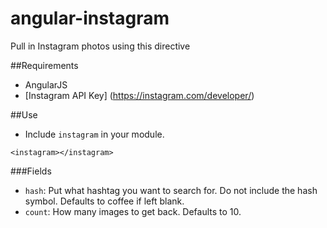 # angular-instagram
Pull in Instagram photos using this directive

##Requirements
* AngularJS
* [Instagram API Key] (https://instagram.com/developer/)

##Use
* Include `instagram` in your module.

```
<instagram></instagram>
```

###Fields
* `hash`: Put what hashtag you want to search for. Do not include the hash symbol. Defaults to coffee if left blank.
* `count`: How many images to get back. Defaults to 10.
